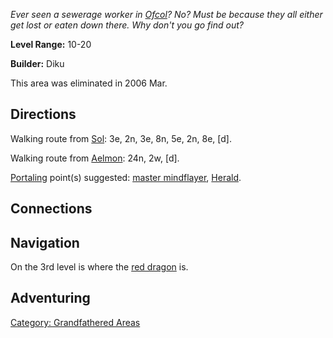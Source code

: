 *Ever seen a sewerage worker in [Ofcol](:Category:_Ofcol.md "wikilink")?
No? Must be because they all either get lost or eaten down there. Why
don't you go find out?*

**Level Range:** 10-20

**Builder:** Diku

This area was eliminated in 2006 Mar.

## Directions

Walking route from [Sol](Sol.md "wikilink"): 3e, 2n, 3e, 8n, 5e, 2n, 8e,
\[d\].

Walking route from [Aelmon](Aelmon.md "wikilink"): 24n, 2w, \[d\].

[Portaling](Portal.md "wikilink") point(s) suggested: [master
mindflayer](Master_Mindflayer.md "wikilink"),
[Herald](Herald "wikilink").

## Connections

## Navigation

On the 3rd level is where the [red dragon](Red_Dragon.md "wikilink") is.

## Adventuring

[Category: Grandfathered
Areas](Category:_Grandfathered_Areas "wikilink")
